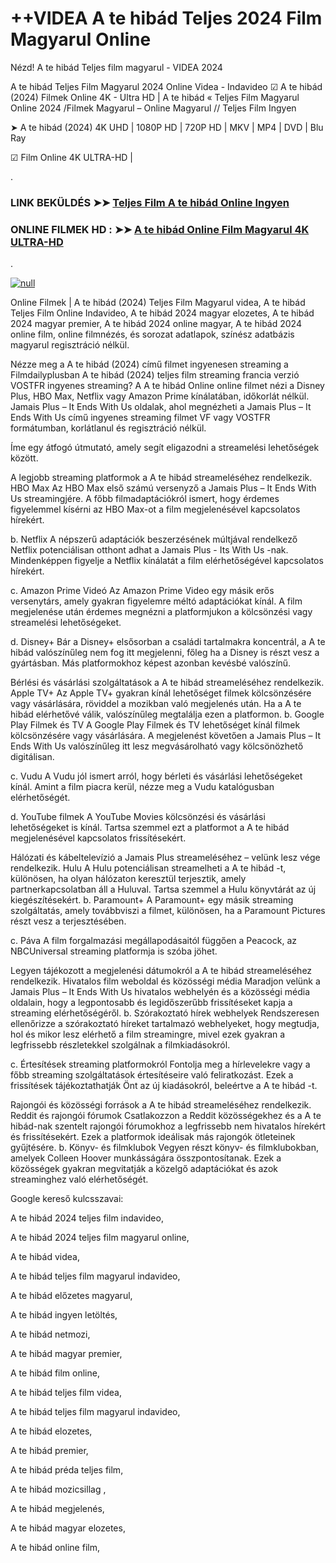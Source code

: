 # ++VIDEA A te hibád Teljes 2024 Film Magyarul Online





Nézd! A te hibád Teljes film magyarul - VIDEA 2024

A te hibád Teljes Film Magyarul 2024 Online Videa - Indavideo ☑ A te hibád (2024) Filmek Online 4K - Ultra HD | A te hibád « Teljes Film Magyarul Online 2024 /Filmek Magyarul – Online Magyarul // Teljes Film Ingyen

➤ A te hibád (2024) 4K UHD | 1080P HD | 720P HD | MKV | MP4 | DVD | Blu Ray

☑ Film Online 4K ULTRA-HD |

.

### LINK BEKÜLDÉS ➤➤ [Teljes Film A te hibád Online Ingyen](https://t.co/SWudsIL0L0)

### ONLINE FILMEK HD : ➤➤ [A te hibád Online Film Magyarul 4K ULTRA-HD](https://t.co/SWudsIL0L0)
.

[![null](https://static.wixstatic.com/media/855a25_043b5abeb4ae4d35ac003198e7fe56ed~mv2.gif)](https://t.co/SWudsIL0L0)

Online Filmek | A te hibád (2024) Teljes Film Magyarul videa, A te hibád Teljes Film Online Indavideo, A te hibád 2024 magyar elozetes, A te hibád 2024 magyar premier, A te hibád 2024 online magyar, A te hibád 2024 online film, online filmnézés, és sorozat adatlapok, színész adatbázis magyarul regisztráció nélkül.

Nézze meg a A te hibád (2024) című filmet ingyenesen streaming a Filmdailyplusban A te hibád (2024) teljes film streaming francia verzió VOSTFR ingyenes streaming? A A te hibád Online online filmet nézi a Disney Plus, HBO Max, Netflix vagy Amazon Prime kínálatában, időkorlát nélkül. Jamais Plus – It Ends With Us oldalak, ahol megnézheti a Jamais Plus – It Ends With Us című ingyenes streaming filmet VF vagy VOSTFR formátumban, korlátlanul és regisztráció nélkül.

Íme egy átfogó útmutató, amely segít eligazodni a streamelési lehetőségek között.

A legjobb streaming platformok a A te hibád streameléséhez rendelkezik. HBO Max Az HBO Max első számú versenyző a Jamais Plus – It Ends With Us streamingjére. A főbb filmadaptációkról ismert, hogy érdemes figyelemmel kísérni az HBO Max-ot a film megjelenésével kapcsolatos hírekért.

b. Netflix A népszerű adaptációk beszerzésének múltjával rendelkező Netflix potenciálisan otthont adhat a Jamais Plus - Its With Us -nak. Mindenképpen figyelje a Netflix kínálatát a film elérhetőségével kapcsolatos hírekért.

c. Amazon Prime Videó Az Amazon Prime Video egy másik erős versenytárs, amely gyakran figyelemre méltó adaptációkat kínál. A film megjelenése után érdemes megnézni a platformjukon a kölcsönzési vagy streamelési lehetőségeket.

d. Disney+ Bár a Disney+ elsősorban a családi tartalmakra koncentrál, a A te hibád valószínűleg nem fog itt megjelenni, főleg ha a Disney is részt vesz a gyártásban. Más platformokhoz képest azonban kevésbé valószínű.

Bérlési és vásárlási szolgáltatások a A te hibád streameléséhez rendelkezik. Apple TV+ Az Apple TV+ gyakran kínál lehetőséget filmek kölcsönzésére vagy vásárlására, röviddel a mozikban való megjelenés után. Ha a A te hibád elérhetővé válik, valószínűleg megtalálja ezen a platformon. b. Google Play Filmek és TV A Google Play Filmek és TV lehetőséget kínál filmek kölcsönzésére vagy vásárlására. A megjelenést követően a Jamais Plus – It Ends With Us valószínűleg itt lesz megvásárolható vagy kölcsönözhető digitálisan.

c. Vudu A Vudu jól ismert arról, hogy bérleti és vásárlási lehetőségeket kínál. Amint a film piacra kerül, nézze meg a Vudu katalógusban elérhetőségét.

d. YouTube filmek A YouTube Movies kölcsönzési és vásárlási lehetőségeket is kínál. Tartsa szemmel ezt a platformot a A te hibád megjelenésével kapcsolatos frissítésekért.

Hálózati és kábeltelevízió a Jamais Plus streameléséhez – velünk lesz vége rendelkezik. Hulu A Hulu potenciálisan streamelheti a A te hibád -t, különösen, ha olyan hálózaton keresztül terjesztik, amely partnerkapcsolatban áll a Huluval. Tartsa szemmel a Hulu könyvtárát az új kiegészítésekért. b. Paramount+ A Paramount+ egy másik streaming szolgáltatás, amely továbbviszi a filmet, különösen, ha a Paramount Pictures részt vesz a terjesztésében.

c. Páva A film forgalmazási megállapodásaitól függően a Peacock, az NBCUniversal streaming platformja is szóba jöhet.

Legyen tájékozott a megjelenési dátumokról a A te hibád streameléséhez rendelkezik. Hivatalos film weboldal és közösségi média Maradjon velünk a Jamais Plus – It Ends With Us hivatalos webhelyén és a közösségi média oldalain, hogy a legpontosabb és legidőszerűbb frissítéseket kapja a streaming elérhetőségéről. b. Szórakoztató hírek webhelyek Rendszeresen ellenőrizze a szórakoztató híreket tartalmazó webhelyeket, hogy megtudja, hol és mikor lesz elérhető a film streamingre, mivel ezek gyakran a legfrissebb részletekkel szolgálnak a filmkiadásokról.

c. Értesítések streaming platformokról Fontolja meg a hírlevelekre vagy a főbb streaming szolgáltatások értesítéseire való feliratkozást. Ezek a frissítések tájékoztathatják Önt az új kiadásokról, beleértve a A te hibád -t.

Rajongói és közösségi források a A te hibád streameléséhez rendelkezik. Reddit és rajongói fórumok Csatlakozzon a Reddit közösségekhez és a A te hibád-nak szentelt rajongói fórumokhoz a legfrissebb nem hivatalos hírekért és frissítésekért. Ezek a platformok ideálisak más rajongók ötleteinek gyűjtésére. b. Könyv- és filmklubok Vegyen részt könyv- és filmklubokban, amelyek Colleen Hoover munkásságára összpontosítanak. Ezek a közösségek gyakran megvitatják a közelgő adaptációkat és azok streaminghez való elérhetőségét.

Google kereső kulcsszavai:

A te hibád 2024 teljes film indavideo,

A te hibád 2024 teljes film magyarul online,

A te hibád videa,

A te hibád teljes film magyarul indavideo,

A te hibád előzetes magyarul,

A te hibád ingyen letöltés,

A te hibád netmozi,

A te hibád magyar premier,

A te hibád film online,

A te hibád teljes film videa,

A te hibád teljes film magyarul indavideo,

A te hibád elozetes,

A te hibád premier,

A te hibád préda teljes film,

A te hibád mozicsillag ,

A te hibád megjelenés,

A te hibád magyar elozetes,

A te hibád online film,
